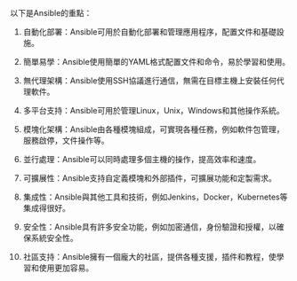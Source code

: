 

以下是Ansible的重點：

1. 自動化部署：Ansible可用於自動化部署和管理應用程序，配置文件和基礎設施。

2. 簡單易學：Ansible使用簡單的YAML格式配置文件和命令，易於學習和使用。

3. 無代理架構：Ansible使用SSH協議進行通信，無需在目標主機上安裝任何代理軟件。

4. 多平台支持：Ansible可用於管理Linux，Unix，Windows和其他操作系統。

5. 模塊化架構：Ansible由各種模塊組成，可實現各種任務，例如軟件包管理，服務啟停，文件操作等。

6. 並行處理：Ansible可以同時處理多個主機的操作，提高效率和速度。

7. 可擴展性：Ansible支持自定義模塊和外部插件，可擴展功能和定製需求。

8. 集成性：Ansible與其他工具和技術，例如Jenkins，Docker，Kubernetes等集成得很好。

9. 安全性：Ansible具有許多安全功能，例如加密通信，身份驗證和授權，以確保系統安全性。

10. 社區支持：Ansible擁有一個龐大的社區，提供各種支援，插件和教程，使學習和使用更加容易。